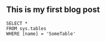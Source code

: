 ## This is my first blog post


 ```tsql
 SELECT *
 FROM sys.tables
 WHERE [name] = 'SomeTable'
 ```
